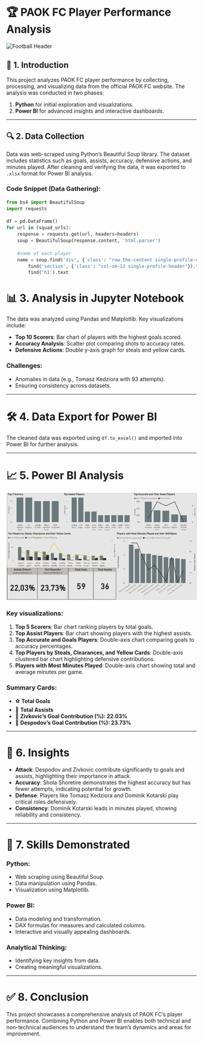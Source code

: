 # 🏆 PAOK FC Player Performance Analysis

![Football Header](https://www.scisports.com/wp-content/uploads/2018/11/SciSports-Visual-Insight-screen-v4-1920-1280x720.jpg)

## 📌 **1. Introduction**
This project analyzes PAOK FC player performance by collecting, processing, and visualizing data from the official PAOK FC website. The analysis was conducted in two phases:
1. **Python** for initial exploration and visualizations.
2. **Power BI** for advanced insights and interactive dashboards.

---

## 🔍 **2. Data Collection**
Data was web-scraped using Python’s Beautiful Soup library. The dataset includes statistics such as goals, assists, accuracy, defensive actions, and minutes played. After cleaning and verifying the data, it was exported to `.xlsx` format for Power BI analysis.

### **Code Snippet (Data Gathering)**:
```python
from bs4 import BeautifulSoup
import requests

df = pd.DataFrame()
for url in (squad_urls):
    response = requests.get(url, headers=headers)
    soup = BeautifulSoup(response.content, 'html.parser')
    
    #name of each player
    name = soup.find('div', {'class': "row the-content single-profile-content"}).\
        find('section', {'class': "col-sm-12 single-profile-header"}).\
        find('h1').text
```

# 📊 3. Analysis in Jupyter Notebook

The data was analyzed using Pandas and Matplotlib. Key visualizations include:

- **Top 10 Scorers**: Bar chart of players with the highest goals scored.
- **Accuracy Analysis**: Scatter plot comparing shots to accuracy rates.
- **Defensive Actions**: Double y-axis graph for steals and yellow cards.

### **Challenges**:
- Anomalies in data (e.g., Tomasz Kedziora with 93 attempts).
- Ensuring consistency across datasets.

---

# 🛠️ 4. Data Export for Power BI

The cleaned data was exported using `df.to_excel()` and imported into Power BI for further analysis.

---

# 📈 5. Power BI Analysis
![Power BI Analysis](./4.PowerBI%20Analysis/PowerBI_analysis_image.png)


### **Key visualizations**:
1. **Top 5 Scorers**: Bar chart ranking players by total goals.
2. **Top Assist Players**: Bar chart showing players with the highest assists.
3. **Top Accurate and Goals Players**: Double-axis chart comparing goals to accuracy percentages.
4. **Top Players by Steals, Clearances, and Yellow Cards**: Double-axis clustered bar chart highlighting defensive contributions.
5. **Players with Most Minutes Played**: Double-axis chart showing total and average minutes per game.

### **Summary Cards**:
- ⚽ **Total Goals**
- 🎯 **Total Assists**
- 🔢 **Zivkovic’s Goal Contribution (%): 22.03%**
- 🔢 **Despodov’s Goal Contribution (%): 23.73%**

---

# 🔑 6. Insights

- **Attack**: Despodov and Zivkovic contribute significantly to goals and assists, highlighting their importance in attack.
- **Accuracy**: Shola Shoretire demonstrates the highest accuracy but has fewer attempts, indicating potential for growth.
- **Defense**: Players like Tomasz Kedziora and Dominik Kotarski play critical roles defensively.
- **Consistency**: Dominik Kotarski leads in minutes played, showing reliability and consistency.

---

# 🚀 7. Skills Demonstrated

### **Python**:
- Web scraping using Beautiful Soup.
- Data manipulation using Pandas.
- Visualization using Matplotlib.

### **Power BI**:
- Data modeling and transformation.
- DAX formulas for measures and calculated columns.
- Interactive and visually appealing dashboards.

### **Analytical Thinking**:
- Identifying key insights from data.
- Creating meaningful visualizations.

---

# ✅ 8. Conclusion

This project showcases a comprehensive analysis of PAOK FC’s player performance. Combining Python and Power BI enables both technical and non-technical audiences to understand the team’s dynamics and areas for improvement.
